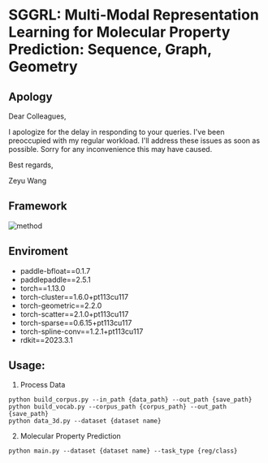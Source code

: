 # SGGRL: Multi-Modal Representation Learning for Molecular Property Prediction: Sequence, Graph, Geometry

## Apology
Dear Colleagues,

I apologize for the delay in responding to your queries. I've been preoccupied with my regular workload. I'll address these issues as soon as possible. Sorry for any inconvenience this may have caused.

Best regards, 

Zeyu Wang

## Framework

![method](https://cdn.jsdelivr.net/gh/Vencent-Won/GraphBed/img/SGGRL-framework.png)

## Enviroment
- paddle-bfloat==0.1.7
- paddlepaddle==2.5.1
- torch==1.13.0
- torch-cluster==1.6.0+pt113cu117
- torch-geometric==2.2.0
- torch-scatter==2.1.0+pt113cu117
- torch-sparse==0.6.15+pt113cu117
- torch-spline-conv==1.2.1+pt113cu117
- rdkit==2023.3.1

## Usage:

1. Process Data
```
python build_corpus.py --in_path {data_path} --out_path {save_path}
python build_vocab.py --corpus_path {corpus_path} --out_path {save_path}
python data_3d.py --dataset {dataset name}
```
2. Molecular Property Prediction
```
python main.py --dataset {dataset name} --task_type {reg/class}
```

